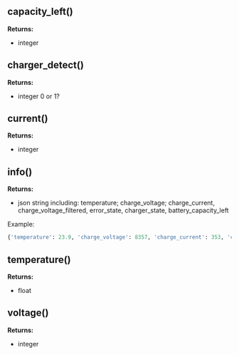 ## capacity_left()

__Returns:__

*  integer

## charger_detect()

__Returns:__

*  integer 0 or 1?

## current()

__Returns:__

*  integer
  
## info()

__Returns:__

*  json string including: temperature; charge_voltage; charge_current, charge_voltage_filtered, error_state, charger_state, battery_capacity_left

Example:

``` python
{'temperature': 23.9, 'charge_voltage': 8357, 'charge_current': 353, 'charge_voltage_filtered': 8352, 'error_state': [0], 'charger_state': 1, 'battery_capacity_left': 100}
```
  
## temperature()

__Returns:__

*  float

## voltage()

__Returns:__

*  integer
